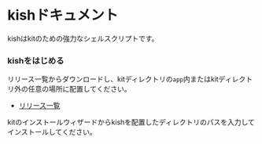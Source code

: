 # kishドキュメント
kishはkitのための強力なシェルスクリプトです。

### kishをはじめる
リリース一覧からダウンロードし、kitディレクトリの`app`内またはkitディレクトリ外の任意の場所に配置してください。
- [リリース一覧](https://github.com/mtsgi/kish/releases)

kitのインストールウィザードからkishを配置したディレクトリのパスを入力してインストールしてください。